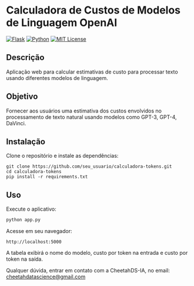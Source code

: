 # Calculadora de Custos de Modelos de Linguagem OpenAI

[![Flask](https://img.shields.io/badge/Flask-v2.2.2-blue)](https://flask.palletsprojects.com) 
[![Python](https://img.shields.io/badge/Python-v3.x-blue)](https://www.python.org/)
[![MIT License](https://img.shields.io/badge/License-MIT-green)](https://choosealicense.com/licenses/mit/)

## Descrição

Aplicação web para calcular estimativas de custo para processar texto usando diferentes modelos de linguagem.

## Objetivo

Fornecer aos usuários uma estimativa dos custos envolvidos no processamento de texto natural usando modelos como GPT-3, GPT-4, DaVinci.

## Instalação

Clone o repositório e instale as dependências:

```
git clone https://github.com/seu_usuario/calculadora-tokens.git
cd calculadora-tokens  
pip install -r requirements.txt
```

## Uso 

Execute o aplicativo:

```bash
python app.py
```

Acesse em seu navegador: 

```
http://localhost:5000
```

A tabela exibirá o nome do modelo, custo por token na entrada e custo por token na saída.

Qualquer dúvida, entrar em contato com a CheetahDS-IA, no email:
cheetahdatascience@gmail.com

